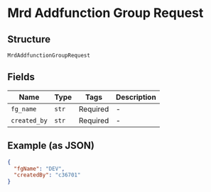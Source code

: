 
# Mrd Addfunction Group Request

## Structure

`MrdAddfunctionGroupRequest`

## Fields

| Name | Type | Tags | Description |
|  --- | --- | --- | --- |
| `fg_name` | `str` | Required | - |
| `created_by` | `str` | Required | - |

## Example (as JSON)

```json
{
  "fgName": "DEV",
  "createdBy": "c36701"
}
```

